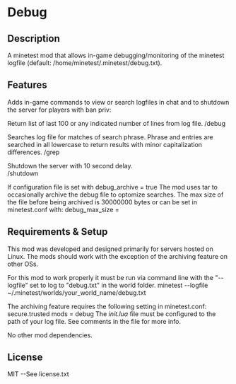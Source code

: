 # Debug

## Description
A minetest mod that allows in-game debugging/monitoring of the minetest logfile (default: /home/minetest/.minetest/debug.txt).

## Features
Adds in-game commands to view or search logfiles in chat and to shutdown the server for players with ban priv:

Return list of last 100 or any indicated number of lines from log file.
	/debug <number of lines>

Searches log file for matches of search phrase. Phrase and entries are searched in all lowercase to return results with minor capitalization differences.
	/grep <search phrase>

Shutdown the server with 10 second delay. 	
	/shutdown
    
If configuration file is set with
    debug_archive = true
The mod uses tar to occasionally archive the debug file to optomize searches. The max size of the file before being archived is 30000000 bytes or can be set in minetest.conf with:
    debug_max_size = <number of bytes>

## Requirements & Setup
This mod was developed and designed primarily for servers hosted on Linux. The mods should work with the exception of the archiving feature on other OSs.

For this mod to work properly it must be run via command line with the "--logfile" set to log to "debug.txt" in the world folder.
    minetest --logfile ~/.minetest/worlds/your_world_name/debug.txt

The archiving feature requires the following setting in minetest.conf:
	secure.trusted mods = debug
The *init.lua* file must be configured to the path of your log file. See comments in the file for more info. 	
	
No other mod dependencies.
		
## License
MIT --See license.txt
